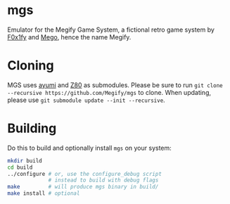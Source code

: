 # mgs
Emulator for the Megify Game System, a fictional retro game system by [F0x1fy](https://github.com/F0x1fy) and [Mego](https://github.com/MegaLoler), hence the name Megify.

# Cloning
MGS uses [ayumi](https://github.com/true-grue/ayumi) and [Z80](https://github.com/redcode/Z80) as submodules.
Please be sure to run `git clone --recursive https://github.com/Megify/mgs` to clone.
When updating, please use `git submodule update --init --recursive`.

# Building

Do this to build and optionally install `mgs` on your system:

```bash
mkdir build
cd build
../configure # or, use the configure_debug script
             # instead to build with debug flags
make         # will produce mgs binary in build/
make install # optional
```
